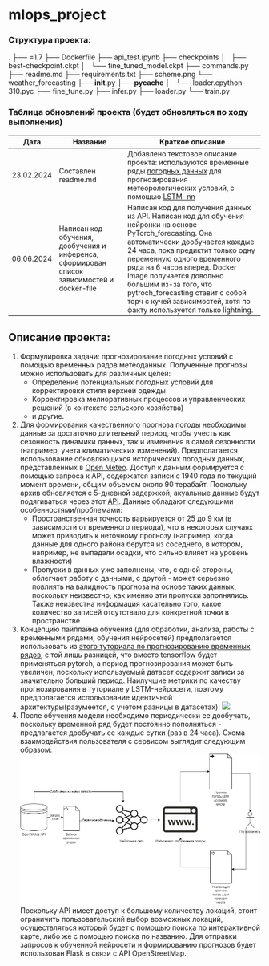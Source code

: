 # mlops_project
### Структура проекта:
.
├── =1.7
├── Dockerfile
├── api_test.ipynb
├── checkpoints
│   ├── best-checkpoint.ckpt
│   └── fine_tuned_model.ckpt
├── commands.py
├── readme.md
├── requirements.txt
├── scheme.png
└── weather_forecasting
    ├── __init__.py
    ├── __pycache__
    │   └── loader.cpython-310.pyc
    ├── fine_tune.py
    ├── infer.py
    ├── loader.py
    └── train.py
### Таблица обновлений проекта (будет обновляться по ходу выполнения)
|Дата|Название|Краткое описание|
|----|--------|--------|
|23.02.2024|Составлен readme.md|Добавлено текстовое описание проекта: используются временные ряды [погодных данных](https://open-meteo.com/en/docs/historical-weather-api) для прогнозирования метеорологических условий, с помощью [LSTM-nn](https://www.tensorflow.org/tutorials/structured_data/time_series#recurrent_neural_network)
|06.06.2024|Написан код обучения, дообучения и инференса, сформирован список зависимостей и docker-file|Написан код для получения данных из API. Написан код для обучения нейронки на основе PyTorch_forecasting. Она автоматически дообучается каждые 24 часа, пока предиктит только одну переменную одного временного ряда на 6 часов вперед. Docker Image получается довольно большим из-за того, что pytroch_forecasting ставит с собой торч с кучей зависимостей, хотя по факту используется только lightning.
## Описание проекта:
  1. Формулировка задачи: прогнозирование погодных условий с помощью временных рядов метеоданных. Полученные прогнозы можно использовать для различных целей:
        - Определение потенциальных погодных условий для корректировки стиля верхней одежды
        - Корректировка мелиоративных процессов и управленческих решений (в контексте сельского хозяйства)
        - и другие.
  2. Для формирования качественного прогноза погоды необходимы данные за достаточно длительный период, чтобы учесть как сезонность динамики данных, так и изменения в самой сезонности (например, учета климатических изменений). Предполагается использование обновляющихся исторических погодных данных, представленных в [Open Meteo](https://open-meteo.com/en/docs/historical-weather-api). Доступ к данным формируется с помощью запроса к API, содержатся записи с 1940 года по текущий момент времени, общим объемом около 90 терабайт. Поскольку архив обновляется с 5-дневной задержкой, акуальные данные будут подягиваться через этот [API](https://open-meteo.com/en/docs). Данные обладают следующими особенностями/проблемами:
        - Пространственная точность варьируется от 25 до 9 км (в зависимости от временного периода), что в некоторых случаях может приводить к неточному прогнозу (например, когда данные для одного района берутся из соседнего, в котором, например, не выпадали осадки, что сильно влияет на уровень влажности)
        - Пропуски в данных уже заполнены, что, с одной стороны, облегчает работу с данными, с другой - может серьезно повлиять на валидность прогноза на основе таких данных, поскольку неизвестно, как именно эти пропуски заполнялись. Также неизвестна информация касательно того, какое количество записей отсутствало для конкретной точки в пространстве
  3. Концепцию пайплайна обучения (для обработки, анализа, работы с временными рядами, обучения нейросетей) предполагается использовать из [этого туториала по прогнозированию временных рядов](https://www.tensorflow.org/tutorials/structured_data/time_series#setup), с той лишь разницей, что вместо tensorflow будет применяться pytorch, а период прогнозирования может быть увеличен, поскольку используемый датасет содержит записи за значительно больший период. Наилучшие метрики по качеству прогнозирования в туториале у LSTM-нейросети, поэтому предполагается использование идентичной архитектуры(разумеется, с учетом разницы в датасетах): ![](https://www.tensorflow.org/static/tutorials/structured_data/images/lstm_many_window.png)
  4. После обучения модели необходимо периодически ее дообучать, поскольку временной ряд будет постоянно пополняться - предлагается дообучать ее каждые сутки (раз в 24 часа). Схема взаимодействия пользователя с сервисом выглядит следующим образом:
  ![](images/scheme.png)
Поскольку API имеет доступ к большому количеству локаций, стоит ограничить пользовательский выбор возможных локаций, осуществляться который будет с помощью поиска по интерактивной карте, либо же с помощью поиска по названию. Для отправки запросов к обученной нейросети и формированию прогнозов будет использован Flask в связи с API OpenStreetMap.